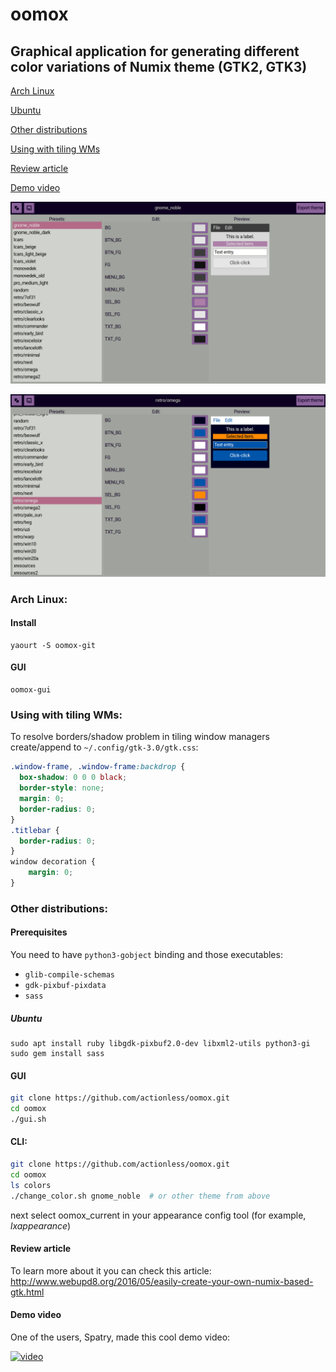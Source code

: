 ﻿oomox
=====

## Graphical application for generating different color variations of Numix theme (GTK2, GTK3)

[Arch Linux](#arch-linux "")

[Ubuntu](#ubuntu "")

[Other distributions](#other-distributions "")

[Using with tiling WMs](#using-with-tiling-wms "")

[Review article](#review-article "")

[Demo video](#demo-video "")

![Screenshot GUI 1](https://raw.githubusercontent.com/actionless/oomox/master/screenshot_gui.png "Screenshot GUI 1")

![Screenshot GUI 2](https://raw.githubusercontent.com/actionless/oomox/master/screenshot_gui_retro.png "Screenshot GUI 2")

### Arch Linux:

#### Install

```
yaourt -S oomox-git
```

#### GUI

```
oomox-gui
```


### Using with tiling WMs:

To resolve borders/shadow problem in tiling window managers create/append to 
`~/.config/gtk-3.0/gtk.css`:

```css
.window-frame, .window-frame:backdrop {
  box-shadow: 0 0 0 black;
  border-style: none;
  margin: 0;
  border-radius: 0;
}
.titlebar {
  border-radius: 0;
}
window decoration {
	margin: 0;
}
```


### Other distributions:

#### Prerequisites

You need to have `python3-gobject` binding and those executables:
 - `glib-compile-schemas`
 - `gdk-pixbuf-pixdata`
 - `sass`

##### Ubuntu

```
sudo apt install ruby libgdk-pixbuf2.0-dev libxml2-utils python3-gi
sudo gem install sass
```

#### GUI

```sh
git clone https://github.com/actionless/oomox.git
cd oomox
./gui.sh
```

#### CLI:
```sh
git clone https://github.com/actionless/oomox.git
cd oomox
ls colors
./change_color.sh gnome_noble  # or other theme from above
```


next select oomox_current in your appearance config tool (for example, _lxappearance_)


#### Review article

To learn more about it you can check this article: http://www.webupd8.org/2016/05/easily-create-your-own-numix-based-gtk.html

#### Demo video

One of the users, Spatry, made this cool demo video:

[![video](https://img.youtube.com/vi/Dh5TuIYQ6jo/0.jpg)](https://www.youtube.com/watch?v=Dh5TuIYQ6jo)
